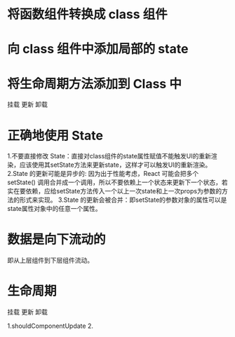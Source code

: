 # 将函数组件转换成 class 组件
# 向 class 组件中添加局部的 state

# 将生命周期方法添加到 Class 中
  挂载
  更新
  卸载
# 正确地使用 State
1.不要直接修改 State：直接对class组件的state属性赋值不能触发UI的重新渲染，应该使用其setState方法来更新state，这样才可以触发UI的重新渲染。
2.State 的更新可能是异步的: 因为出于性能考虑，React 可能会把多个 setState() 调用合并成一个调用，所以不要依赖上一个状态来更新下一个状态，若实在要依赖，应给setState方法传入一个以上一次state和上一次props为参数的方法的形式来实现。
3.State 的更新会被合并：即setState的参数对象的属性可以是state属性对象中的任意一个属性。

# 数据是向下流动的
  即从上层组件到下层组件流动。

# 生命周期
  挂载
  更新
  卸载 

1.shouldComponentUpdate
2.  